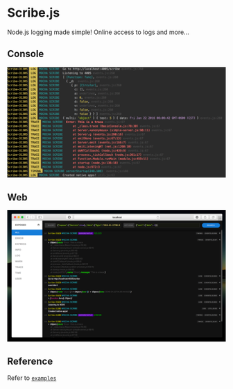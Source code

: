 # Scribe.js
Node.js logging made simple! Online access to logs and more... 

## Console
![](/screenshots/console-0.png)

## Web
![](/screenshots/web-panel-1.png)

## Reference
Refer to [`examples`](/examples) 
